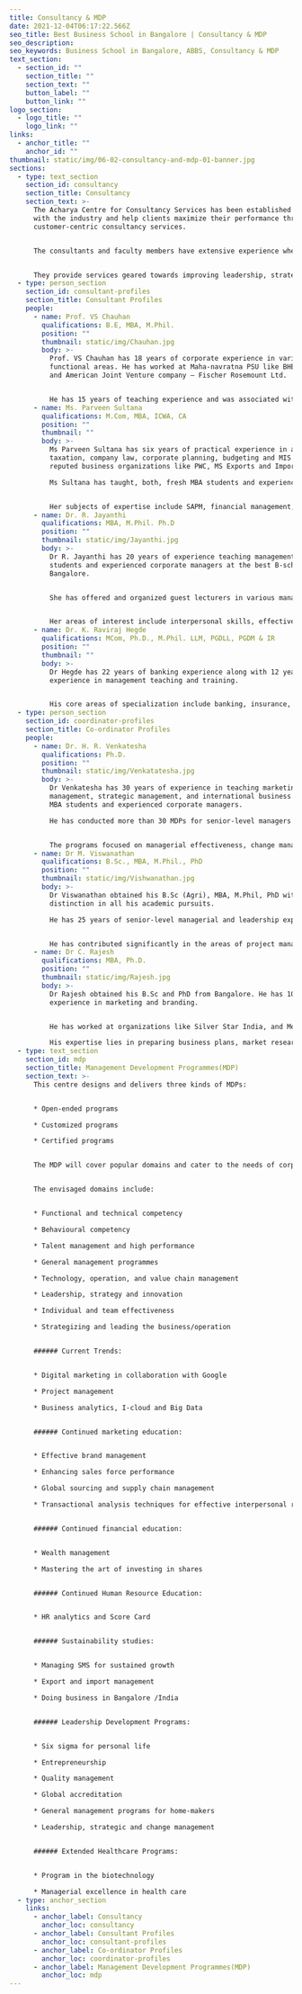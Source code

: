 ```yaml
---
title: Consultancy & MDP
date: 2021-12-04T06:17:22.566Z
seo_title: Best Business School in Bangalore | Consultancy & MDP
seo_description: 
seo_keywords: Business School in Bangalore, ABBS, Consultancy & MDP
text_section:
  - section_id: ""
    section_title: ""
    section_text: ""
    button_label: ""
    button_link: ""
logo_section:
  - logo_title: ""
    logo_link: ""
links:
  - anchor_title: ""
    anchor_id: ""
thumbnail: static/img/06-02-consultancy-and-mdp-01-banner.jpg
sections:
  - type: text_section
    section_id: consultancy
    section_title: Consultancy
    section_text: >-
      The Acharya Centre for Consultancy Services has been established to engage
      with the industry and help clients maximize their performance through
      customer-centric consultancy services. 


      The consultants and faculty members have extensive experience when it comes to offering services in manufacturing, automobile, retail, IT, health care, pharmaceutical, education and other related sectors. 


      They provide services geared towards improving leadership, strategy, and change management. Services offered by the centre extend to the fields of marketing, finance, HR systems, process improvements, banking, insurance & NBFC as well.
  - type: person_section
    section_id: consultant-profiles
    section_title: Consultant Profiles
    people:
      - name: Prof. VS Chauhan
        qualifications: B.E, MBA, M.Phil.
        position: ""
        thumbnail: static/img/Chauhan.jpg
        body: >-
          Prof. VS Chauhan has 18 years of corporate experience in various
          functional areas. He has worked at Maha-navratna PSU like BHEL, L & T,
          and American Joint Venture company – Fischer Rosemount Ltd. 


          He has 15 years of teaching experience and was associated with premier B-Schools like MSRIM, PESIT, IADC, St. Joseph, and ISBM. His areas of interest include soft skill programs, training and development, and technical skill development in the areas of materials and inventory management, supply chain logistics, and general management.
      - name: Ms. Parveen Sultana
        qualifications: M.Com, MBA, ICWA, CA
        position: ""
        thumbnail: ""
        body: >-
          Ms Parveen Sultana has six years of practical experience in auditing,
          taxation, company law, corporate planning, budgeting and MIS in
          reputed business organizations like PWC, MS Exports and Imports.

          Ms Sultana has taught, both, fresh MBA students and experienced employees for six years in reputed B-schools in South India.


          Her subjects of expertise include SAPM, financial management, accounts, costing, finance, taxation and control. She has conducted MDPs and workshops and has consulted in the areas of banking and finance, stock market, financial management, taxation, corporate planning, project management, and financial planning.
      - name: Dr. R. Jayanthi
        qualifications: MBA, M.Phil. Ph.D
        position: ""
        thumbnail: static/img/Jayanthi.jpg
        body: >-
          Dr R. Jayanthi has 20 years of experience teaching management to MBA
          students and experienced corporate managers at the best B-schools in
          Bangalore.


          She has offered and organized guest lecturers in various management related areas and presented 20 papers in national and international conferences. She has also published 10 papers in academic journals.


          Her areas of interest include interpersonal skills, effective leadership skills, talent management, performance management, HR analytics, employee engagement, and team management.
      - name: Dr. K. Raviraj Hegde
        qualifications: MCom, Ph.D., M.Phil. LLM, PGDLL, PGDM & IR
        position: ""
        thumbnail: ""
        body: >-
          Dr Hegde has 22 years of banking experience along with 12 years of
          experience in management teaching and training.


          His core areas of specialization include banking, insurance, mobilizing funds, managerial training, industrial relations, labour law, employee engagement, talent management, and wage administration. 
  - type: person_section
    section_id: coordinator-profiles
    section_title: Co-ordinator Profiles
    people:
      - name: Dr. H. R. Venkatesha
        qualifications: Ph.D.
        position: ""
        thumbnail: static/img/Venkatatesha.jpg
        body: >-
          Dr Venkatesha has 30 years of experience in teaching marketing
          management, strategic management, and international business to both
          MBA students and experienced corporate managers.

          He has conducted more than 30 MDPs for senior-level managers in different sectors of business.


          The programs focused on managerial effectiveness, change management, international business and entrepreneurship.
      - name: Dr M. Viswanathan
        qualifications: B.Sc., MBA, M.Phil., PhD
        position: ""
        thumbnail: static/img/Vishwanathan.jpg
        body: >-
          Dr Viswanathan obtained his B.Sc (Agri), MBA, M.Phil, PhD with
          distinction in all his academic pursuits.

          He has 25 years of senior-level managerial and leadership experience in various industries including agro-based sectors.


          He has contributed significantly in the areas of project management, marketing, and training and development. He has worked at organizations like SPA Agro, Harrisons Malayalam Ltd, Ceylon Tobacco co ltd, and the Economic Division of the Ministry of Agriculture and Fisheries.
      - name: Dr C. Rajesh
        qualifications: MBA, Ph.D.
        position: ""
        thumbnail: static/img/Rajesh.jpg
        body: >-
          Dr Rajesh obtained his B.Sc and PhD from Bangalore. He has 10 years of
          experience in marketing and branding.


          He has worked at organizations like Silver Star India, and Mean Light Co (India).

          His expertise lies in preparing business plans, market research, demand and supply forecasts, brand promotion and sales training.
  - type: text_section
    section_id: mdp
    section_title: Management Development Programmes(MDP)
    section_text: >-
      This centre designs and delivers three kinds of MDPs: 


      * Open-ended programs 

      * Customized programs 

      * Certified programs 


      The MDP will cover popular domains and cater to the needs of corporate executives and other target groups. 


      The envisaged domains include: 


      * Functional and technical competency  

      * Behavioural competency 

      * Talent management and high performance  

      * General management programmes 

      * Technology, operation, and value chain management 

      * Leadership, strategy and innovation 

      * Individual and team effectiveness 

      * Strategizing and leading the business/operation 


      ###### Current Trends: 


      * Digital marketing in collaboration with Google 

      * Project management 

      * Business analytics, I-cloud and Big Data 


      ###### Continued marketing education: 


      * Effective brand management 

      * Enhancing sales force performance 

      * Global sourcing and supply chain management 

      * Transactional analysis techniques for effective interpersonal relationships 


      ###### Continued financial education: 


      * Wealth management 

      * Mastering the art of investing in shares 


      ###### Continued Human Resource Education: 


      * HR analytics and Score Card 


      ###### Sustainability studies: 


      * Managing SMS for sustained growth 

      * Export and import management 

      * Doing business in Bangalore /India 


      ###### Leadership Development Programs: 


      * Six sigma for personal life 

      * Entrepreneurship 

      * Quality management  

      * Global accreditation 

      * General management programs for home-makers 

      * Leadership, strategic and change management  


      ###### Extended Healthcare Programs: 


      * Program in the biotechnology 

      * Managerial excellence in health care
  - type: anchor_section
    links:
      - anchor_label: Consultancy
        anchor_loc: consultancy
      - anchor_label: Consultant Profiles
        anchor_loc: consultant-profiles
      - anchor_label: Co-ordinator Profiles
        anchor_loc: coordinator-profiles
      - anchor_label: Management Development Programmes(MDP)
        anchor_loc: mdp
---
```

